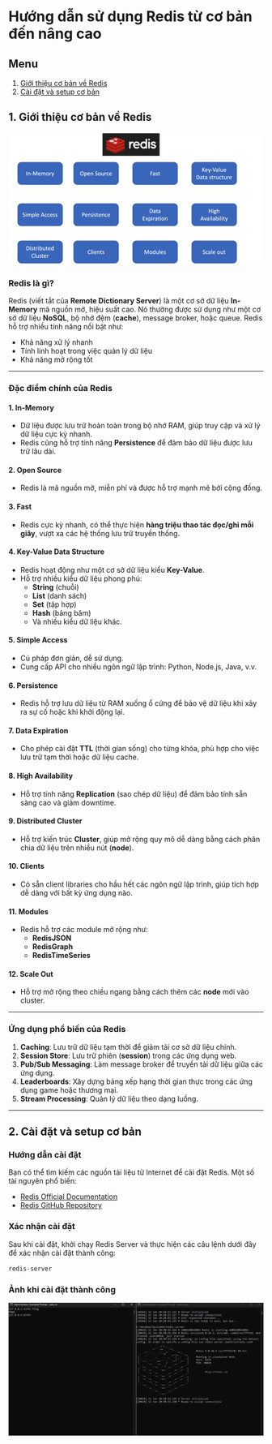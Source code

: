 # Hướng dẫn sử dụng Redis từ cơ bản đến nâng cao

## Menu
1. [Giới thiệu cơ bản về Redis](#1-giới-thiệu-cơ-bản-về-redis)
2. [Cài đặt và setup cơ bản](#2-cài-đặt-và-setup-cơ-bản)

## 1. Giới thiệu cơ bản về Redis

![Redis Overview](Image/redis1.png)

### Redis là gì?
Redis (viết tắt của **Remote Dictionary Server**) là một cơ sở dữ liệu **In-Memory** mã nguồn mở, hiệu suất cao. Nó thường được sử dụng như một cơ sở dữ liệu **NoSQL**, bộ nhớ đệm (**cache**), message broker, hoặc queue. Redis hỗ trợ nhiều tính năng nổi bật như:

- Khả năng xử lý nhanh
- Tính linh hoạt trong việc quản lý dữ liệu
- Khả năng mở rộng tốt

---

### Đặc điểm chính của Redis

#### 1. **In-Memory**
- Dữ liệu được lưu trữ hoàn toàn trong bộ nhớ RAM, giúp truy cập và xử lý dữ liệu cực kỳ nhanh.
- Redis cũng hỗ trợ tính năng **Persistence** để đảm bảo dữ liệu được lưu trữ lâu dài.

#### 2. **Open Source**
- Redis là mã nguồn mở, miễn phí và được hỗ trợ mạnh mẽ bởi cộng đồng.

#### 3. **Fast**
- Redis cực kỳ nhanh, có thể thực hiện **hàng triệu thao tác đọc/ghi mỗi giây**, vượt xa các hệ thống lưu trữ truyền thống.

#### 4. **Key-Value Data Structure**
- Redis hoạt động như một cơ sở dữ liệu kiểu **Key-Value**.
- Hỗ trợ nhiều kiểu dữ liệu phong phú:
  - **String** (chuỗi)
  - **List** (danh sách)
  - **Set** (tập hợp)
  - **Hash** (bảng băm)
  - Và nhiều kiểu dữ liệu khác.

#### 5. **Simple Access**
- Cú pháp đơn giản, dễ sử dụng.
- Cung cấp API cho nhiều ngôn ngữ lập trình: Python, Node.js, Java, v.v.

#### 6. **Persistence**
- Redis hỗ trợ lưu dữ liệu từ RAM xuống ổ cứng để bảo vệ dữ liệu khi xảy ra sự cố hoặc khi khởi động lại.

#### 7. **Data Expiration**
- Cho phép cài đặt **TTL** (thời gian sống) cho từng khóa, phù hợp cho việc lưu trữ tạm thời hoặc dữ liệu cache.

#### 8. **High Availability**
- Hỗ trợ tính năng **Replication** (sao chép dữ liệu) để đảm bảo tính sẵn sàng cao và giảm downtime.

#### 9. **Distributed Cluster**
- Hỗ trợ kiến trúc **Cluster**, giúp mở rộng quy mô dễ dàng bằng cách phân chia dữ liệu trên nhiều nút (**node**).

#### 10. **Clients**
- Có sẵn client libraries cho hầu hết các ngôn ngữ lập trình, giúp tích hợp dễ dàng với bất kỳ ứng dụng nào.

#### 11. **Modules**
- Redis hỗ trợ các module mở rộng như:
  - **RedisJSON**
  - **RedisGraph**
  - **RedisTimeSeries**

#### 12. **Scale Out**
- Hỗ trợ mở rộng theo chiều ngang bằng cách thêm các **node** mới vào cluster.

---

### Ứng dụng phổ biến của Redis

1. **Caching**: Lưu trữ dữ liệu tạm thời để giảm tải cơ sở dữ liệu chính.
2. **Session Store**: Lưu trữ phiên (**session**) trong các ứng dụng web.
3. **Pub/Sub Messaging**: Làm message broker để truyền tải dữ liệu giữa các ứng dụng.
4. **Leaderboards**: Xây dựng bảng xếp hạng thời gian thực trong các ứng dụng game hoặc thương mại.
5. **Stream Processing**: Quản lý dữ liệu theo dạng luồng.

---

## 2. Cài đặt và setup cơ bản

### Hướng dẫn cài đặt
Bạn có thể tìm kiếm các nguồn tài liệu từ Internet để cài đặt Redis. Một số tài nguyên phổ biến:
- [Redis Official Documentation](https://redis.io/documentation)
- [Redis GitHub Repository](https://github.com/redis/redis)

### Xác nhận cài đặt
Sau khi cài đặt, khởi chạy Redis Server và thực hiện các câu lệnh dưới đây để xác nhận cài đặt thành công:

```bash
redis-server
```
### Ảnh khi cài đặt thành công
![Redis Installation](Image/redis2.png)
